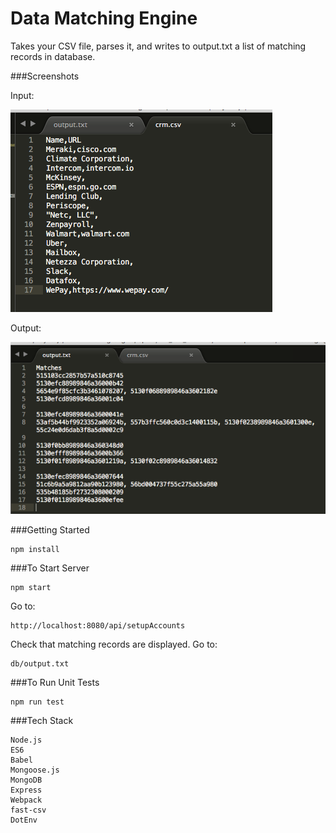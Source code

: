 # Data Matching Engine

Takes your CSV file, parses it, and writes to output.txt a list of matching records in database.

###Screenshots

Input:

<img src="./src/images/Input.png"></span>

Output:

<img src="./src/images/Output.png"></span>

###Getting Started

    npm install

###To Start Server

    npm start

Go to:

    http://localhost:8080/api/setupAccounts

Check that matching records are displayed. Go to:

    db/output.txt

###To Run Unit Tests

    npm run test

###Tech Stack

    Node.js
    ES6
    Babel
    Mongoose.js
    MongoDB
    Express
    Webpack
    fast-csv
    DotEnv